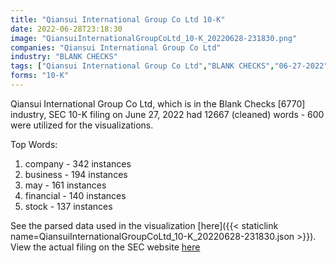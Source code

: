 ```yaml
---
title: "Qiansui International Group Co Ltd 10-K"
date: 2022-06-28T23:18:30
image: "QiansuiInternationalGroupCoLtd_10-K_20220628-231830.png"
companies: "Qiansui International Group Co Ltd"
industry: "BLANK CHECKS"
tags: ["Qiansui International Group Co Ltd","BLANK CHECKS","06-27-2022","10-K"]
forms: "10-K"
---
```

Qiansui International Group Co Ltd, which is in the Blank Checks [6770] industry, SEC 10-K filing on June 27, 2022 had 12667 (cleaned) words - 600 were utilized for the visualizations.

Top Words:
1. company - 342 instances
2. business - 194 instances
3. may - 161 instances
4. financial - 140 instances
5. stock - 137 instances


See the parsed data used in the visualization [here]({{< staticlink name=QiansuiInternationalGroupCoLtd_10-K_20220628-231830.json >}}).  
View the actual filing on the SEC website [here](https://www.sec.gov/Archives/edgar/data/1499684/0001640334-22-001338.txt)
